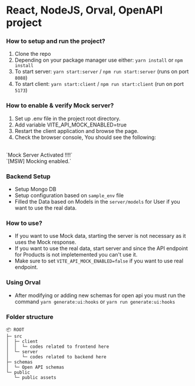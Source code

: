 # React, NodeJS, Orval, OpenAPI project

### How to setup and run the project?
  1. Clone the repo
  2. Depending on your package manager use either: `yarn install` or `npm install`
  3. To start server: `yarn start:server` / `npm run start:server` (runs on port `8088`)
  4. To start client: `yarn start:client` / `npm run start:client` (run on port `5173`)

### How to enable & verify Mock server?
  1. Set up .env file in the project root directory.
  2. Add variable VITE_API_MOCK_ENABLED=true
  3. Restart the client application and browse the page.
  4. Check the browser console, You should see the following:
  <br>
    `Mock Server Activated !!!!`
    <br>
    `[MSW] Mocking enabled.`

### Backend Setup
 - Setup Mongo DB
 - Setup configuration based on `sample_env` file
 - Filled the Data based on Models in the `server/models` for User if you want to use the real data.


 ### How to use?
  - If you want to use Mock data, starting the server is not necessary as it uses the Mock response.
  - If you want to use the real data, start server and since the API endpoint for Products is not impletemented you can't use it.
  - Make sure to set `VITE_API_MOCK_ENABLED=false` if you want to use real endpoint.

### Using Orval
  - After modifying or adding new schemas for open api you must run the command `yarn generate:ui:hooks` or `yarn run generate:ui:hooks`

### Folder structure
```
📦 ROOT
├─ src
│  ├─ client 
│  │  └─ codes related to frontend here
│  └─ server
│     └─ codes related to backend here
├─ schemas
│  └─ Open API schemas
└─ public
   └─ public assets
```
    
